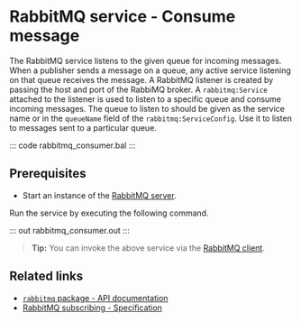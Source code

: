 # RabbitMQ service - Consume message

The RabbitMQ service listens to the given queue for incoming messages. When a publisher sends a message on a queue, any active service listening on that queue receives the message. A RabbitMQ listener is created by passing the host and port of the RabbiMQ broker. A `rabbitmq:Service` attached to the listener is used to listen to a specific queue and consume incoming messages. The queue to listen to should be given as the service name or in the `queueName` field of the `rabbitmq:ServiceConfig`. Use it to listen to messages sent to a particular queue.

::: code rabbitmq_consumer.bal :::

## Prerequisites
- Start an instance of the [RabbitMQ server](https://www.rabbitmq.com/download.html). 

Run the service by executing the following command.

::: out rabbitmq_consumer.out :::

>**Tip:** You can invoke the above service via the [RabbitMQ client](/learn/by-example/rabbitmq-producer/).

## Related links
- [`rabbitmq` package - API documentation](https://lib.ballerina.io/ballerinax/rabbitmq/latest)
- [RabbitMQ subscribing - Specification](https://github.com/ballerina-platform/module-ballerinax-rabbitmq/blob/master/docs/spec/spec.md#6-subscribing)
